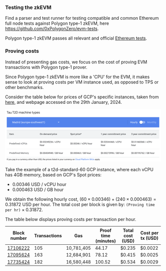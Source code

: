 ### Testing the zkEVM 

Find a parser and test runner for testing compatible and common Ethereum full node tests against Polygon type-1 zkEVM, here https://github.com/0xPolygonZero/evm-tests.

Polygon type-1 zkEVM passes all relevant and official [Ethereum tests](https://github.com/ethereum/tests/).

### Proving costs

Instead of presenting gas costs, we focus on the cost of proving EVM transactions with Polygon type-1 prover.

Since Polygon type-1 zkEVM is more like a 'CPU' for the EVM, it makes sense to look at proving costs per VM instance used, as opposed to TPS or other benchmarks.

Consider the table below for prices of GCP's specific instances, taken from [here](https://cloud.google.com/compute/all-pricing), and webpage accessed on the 29th January, 2024. 

![Figure: GCP's vm instance price](../../img/learn/gcp-vm-instance-price.png)

Take the example of a t2d-standard-60 GCP instance, where each vCPU has 4GB memory, based on GCP's Spot prices:

- 0.00346 USD / vCPU hour
- 0.000463 USD / GB hour

We obtain the following hourly cost, $(60 \times 0.00346) + (240 \times 0.000463) = 0.31872$ USD per hour. 
The total cost per block is given by: $\texttt{(Proving time per hr)} \times 0.31872$.

The table below displays proving costs per transaction per hour.

| Block number                                    | Transactions | Gas        | Proof time (minutes) | Total cost (USD) | Cost per tx (USD)|
| ----------------------------------------------- | ------------ | ---------- | -------------------- | ---------- | ----------- |
| [17106222](https://etherscan.io/block/17106222) | 105          | 10,781,405 | 44.17                | $0.235     | $0.0022     |
| [17095624](https://etherscan.io/block/17095624) | 163          | 12,684,901 | 78.12                | $0.415     | $0.0025     |
| [17735424](https://etherscan.io/block/17735424) | 182          | 16,580,448 | 100.52               | $0.534     | $0.0029     |
